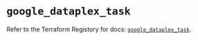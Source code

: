 # `google_dataplex_task`

Refer to the Terraform Registory for docs: [`google_dataplex_task`](https://registry.terraform.io/providers/hashicorp/google-beta/4.79.0/docs/resources/google_dataplex_task).
